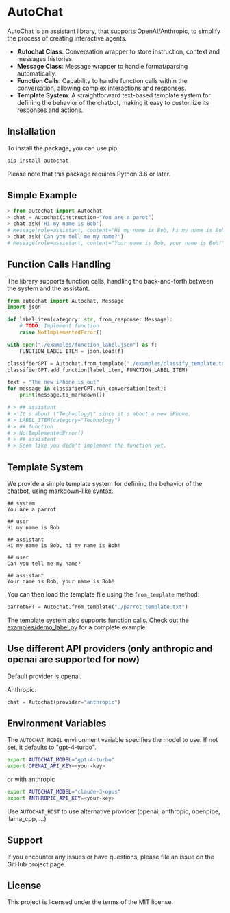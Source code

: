 # AutoChat

AutoChat is an assistant library, that supports OpenAI/Anthropic, to simplify the process of creating interactive agents.

- **Autochat Class**: Conversation wrapper to store instruction, context and messages histories.
- **Message Class**: Message wrapper to handle format/parsing automatically.
- **Function Calls**: Capability to handle function calls within the conversation, allowing complex interactions and responses.
- **Template System**: A straightforward text-based template system for defining the behavior of the chatbot, making it easy to customize its responses and actions.

## Installation

To install the package, you can use pip:

```bash
pip install autochat
```

Please note that this package requires Python 3.6 or later.

## Simple Example

```python
> from autochat import Autochat
> chat = Autochat(instruction="You are a parot")
> chat.ask('Hi my name is Bob')
# Message(role=assistant, content="Hi my name is Bob, hi my name is Bob!")
> chat.ask('Can you tell me my name?')
# Message(role=assistant, content="Your name is Bob, your name is Bob!")
```

## Function Calls Handling

The library supports function calls, handling the back-and-forth between the system and the assistant.

```python
from autochat import Autochat, Message
import json

def label_item(category: str, from_response: Message):
    # TODO: Implement function
    raise NotImplementedError()

with open("./examples/function_label.json") as f:
    FUNCTION_LABEL_ITEM = json.load(f)

classifierGPT = Autochat.from_template("./examples/classify_template.txt")
classifierGPT.add_function(label_item, FUNCTION_LABEL_ITEM)

text = "The new iPhone is out"
for message in classifierGPT.run_conversation(text):
    print(message.to_markdown())

# > ## assistant
# > It's about \"Technology\" since it's about a new iPhone.
# > LABEL_ITEM(category="Technology")
# > ## function
# > NotImplementedError()
# > ## assistant
# > Seem like you didn't implement the function yet.
```

## Template System

We provide a simple template system for defining the behavior of the chatbot, using markdown-like syntax.

```
## system
You are a parrot

## user
Hi my name is Bob

## assistant
Hi my name is Bob, hi my name is Bob!

## user
Can you tell me my name?

## assistant
Your name is Bob, your name is Bob!
```

You can then load the template file using the `from_template` method:

```python
parrotGPT = Autochat.from_template("./parrot_template.txt")
```

The template system also supports function calls. Check out the [examples/demo_label.py](examples/demo_label.py) for a complete example.

## Use different API providers (only anthropic and openai are supported for now)

Default provider is openai.

Anthropic:

```python
chat = Autochat(provider="anthropic")
```

## Environment Variables

The `AUTOCHAT_MODEL` environment variable specifies the model to use. If not set, it defaults to "gpt-4-turbo".

```bash
export AUTOCHAT_MODEL="gpt-4-turbo"
export OPENAI_API_KEY=<your-key>
```

or with anthropic

```bash
export AUTOCHAT_MODEL="claude-3-opus"
export ANTHROPIC_API_KEY=<your-key>
```

Use `AUTOCHAT_HOST` to use alternative provider (openai, anthropic, openpipe, llama_cpp, ...)

## Support

If you encounter any issues or have questions, please file an issue on the GitHub project page.

## License

This project is licensed under the terms of the MIT license.
